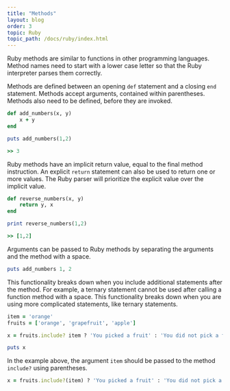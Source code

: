 ```yaml
---
title: "Methods"
layout: blog
order: 3
topic: Ruby
topic_path: /docs/ruby/index.html
---
```

Ruby methods are similar to functions in other programming languages. Method names need to start with a lower case letter so that the Ruby interpreter parses them correctly.

Methods are defined between an opening `def` statement and a closing `end` statement. Methods accept arguments, contained within parentheses. Methods also need to be defined, before they are invoked.
```ruby
def add_numbers(x, y)
    x + y
end

puts add_numbers(1,2)

>> 3
```

Ruby methods have an implicit return value, equal to the final method instruction. An explicit `return` statement can also be used to return one or more values. The Ruby parser will prioritize the explicit value over the implicit value.
```ruby
def reverse_numbers(x, y)
    return y, x
end

print reverse_numbers(1,2)

>> [1,2]
```

Arguments can be passed to Ruby methods by separating the arguments and the method with a space.
```ruby
puts add_numbers 1, 2
```


This functionality breaks down when you include additional statements after the method. For example, a ternary statement cannot be used after calling a function method with a space.
This functionality breaks down when you are using more complicated statements, like ternary statements.
```ruby
item = 'orange'
fruits = ['orange', 'grapefruit', 'apple']

x = fruits.include? item ? 'You picked a fruit' : 'You did not pick a fruit'

puts x
```

In the example above, the argument `item` should be passed to the method `include?` using parentheses.
```ruby
x = fruits.include?(item) ? 'You picked a fruit' : 'You did not pick a fruit'
```
